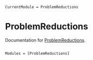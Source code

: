 ```@meta
CurrentModule = ProblemReductions
```

# ProblemReductions

Documentation for [ProblemReductions](https://github.com/GiggleLiu/ProblemReductions.jl).

```@index
```

```@autodocs
Modules = [ProblemReductions]
```
